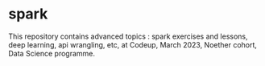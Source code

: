 # spark
This repository contains advanced topics : spark exercises and lessons, deep learning, api wrangling, etc, at Codeup, March 2023, Noether cohort, Data Science programme.
